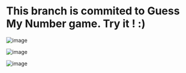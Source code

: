 <h1> This branch is commited to Guess My Number game. Try it ! :) </h1>

![image](https://github.com/Pszkudlarek07/Simple-JS-Games-during-work-/assets/143716328/c493f795-11d4-417f-8712-b53a4d1de885)

![image](https://github.com/Pszkudlarek07/Simple-JS-Games-during-work-/assets/143716328/54c2dcb4-d74e-4b9d-ab7c-0b3e9cc6517e)

![image](https://github.com/Pszkudlarek07/Simple-JS-Games-during-work-/assets/143716328/adfbb310-fc97-415b-95b5-57283220de7f)


